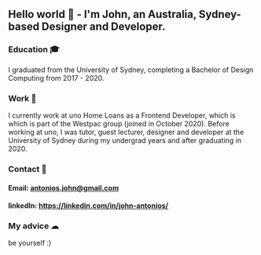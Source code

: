 ## Hello world 👋 - I'm John, an Australia, Sydney-based Designer and Developer. 

### Education 🎓 
I graduated from the University of Sydney, completing a Bachelor of Design Computing from 2017 - 2020.

### Work 💼 
I currently work at uno Home Loans as a Frontend Developer, which is which is part of the Westpac group (joined in October 2020). 
Before working at uno, I was tutor, guest lecturer, designer and developer at the University of Sydney during my undergrad years and after graduating in 2020.

### Contact 📲
#### Email: antonios.john@gmail.com
#### linkedIn: https://linkedin.com/in/john-antonios/

### My advice ☁ 
be yourself :)
